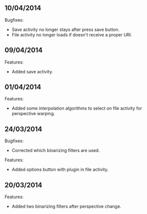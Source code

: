 ## 10/04/2014

Bugfixes:

  - Save activity no longer stays after press save button.
  - File activity no longer loads if doesn't receive a proper URI.

## 09/04/2014

Features:

  - Added save activity.

## 01/04/2014

Features:

  - Added some interpolation algorithms to select on file activity for perspective warping.
  
## 24/03/2014

Bugfixes:

  - Corrected which binarizing filters are used.

Features:

  - Added options button with plugin in file activity.

## 20/03/2014

Features:

  - Added two binarizing filters after perspective change.
